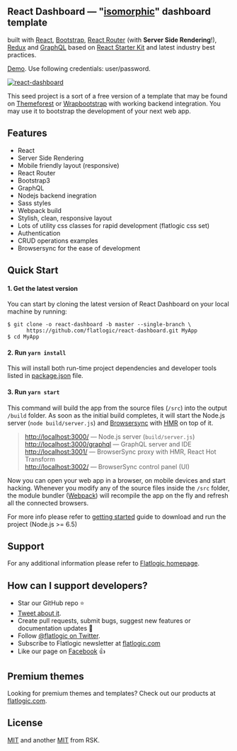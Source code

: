 ## React Dashboard — "[isomorphic](http://nerds.airbnb.com/isomorphic-javascript-future-web-apps/)" dashboard template
built with [React](https://facebook.github.io/react/), [Bootstrap](http://getbootstrap.com/), [React Router](https://reacttraining.com/react-router/) (with **Server Side Rendering**!),
[Redux](http://redux.js.org/) and [GraphQL](http://graphql.org/) based on
[React Starter Kit](https://www.reactstarterkit.com) and latest industry best practices.

[Demo](https://flatlogic-react-dashboard.herokuapp.com/). Use following credentials: user/password.

[![react-dashboard](https://flatlogic.com/uploads/react-dashboard.png)](https://flatlogic-react-dashboard.herokuapp.com/)

This seed project is a sort of a free version of a template that may be found on
[Themeforest](https://themeforest.net/category/site-templates/admin-templates)
or [Wrapbootstrap](https://wrapbootstrap.com/themes/admin) with working backend integration.
You may use it to bootstrap the development of your next web app.


## Features
* React
* Server Side Rendering
* Mobile friendly layout (responsive)
* React Router
* Bootstrap3
* GraphQL
* Nodejs backend inegration
* Sass styles
* Webpack build
* Stylish, clean, responsive layout
* Lots of utility css classes for rapid development (flatlogic css set)
* Authentication
* CRUD operations examples
* Browsersync for the ease of development

## Quick Start

#### 1. Get the latest version

You can start by cloning the latest version of React Dashboard on your
local machine by running:

```shell
$ git clone -o react-dashboard -b master --single-branch \
      https://github.com/flatlogic/react-dashboard.git MyApp
$ cd MyApp
```

#### 2. Run `yarn install`

This will install both run-time project dependencies and developer tools listed
in [package.json](../package.json) file.

#### 3. Run `yarn start`

This command will build the app from the source files (`/src`) into the output
`/build` folder. As soon as the initial build completes, it will start the
Node.js server (`node build/server.js`) and [Browsersync](https://browsersync.io/)
with [HMR](https://webpack.github.io/docs/hot-module-replacement) on top of it.

> [http://localhost:3000/](http://localhost:3000/) — Node.js server (`build/server.js`)<br>
> [http://localhost:3000/graphql](http://localhost:3000/graphql) — GraphQL server and IDE<br>
> [http://localhost:3001/](http://localhost:3001/) — BrowserSync proxy with HMR, React Hot Transform<br>
> [http://localhost:3002/](http://localhost:3002/) — BrowserSync control panel (UI)

Now you can open your web app in a browser, on mobile devices and start
hacking. Whenever you modify any of the source files inside the `/src` folder,
the module bundler ([Webpack](http://webpack.github.io/)) will recompile the
app on the fly and refresh all the connected browsers.

For more info please refer to [getting started](./docs/getting-started.md) guide to download and run the project (Node.js >= 6.5)

## Support
For any additional information please refer to [Flatlogic homepage](https://flatlogic.com).

## How can I support developers?
- Star our GitHub repo :star:
- [Tweet about it](https://twitter.com/intent/tweet?text=Amazing%20dashboard%20built%20with%20NodeJS,%20React%20and%20Bootstrap!&url=https://github.com/flatlogic/react-dashboard&via=flatlogic).
- Create pull requests, submit bugs, suggest new features or documentation updates :wrench:
- Follow [@flatlogic on Twitter](https://twitter.com/flatlogic).
- Subscribe to Flatlogic newsletter at [flatlogic.com](https://flatlogic.com/)
- Like our page on [Facebook](https://www.facebook.com/flatlogic/) :thumbsup:

## Premium themes
Looking for premium themes and templates? Check out our products at [flatlogic.com](https://flatlogic.com/products).

## License

[MIT](https://github.com/flatlogic/react-dashboard/blob/master/LICENSE.txt) and another [MIT](https://github.com/flatlogic/react-dashboard/blob/master/LICENSE-react-starter-kit.txt) from RSK.
